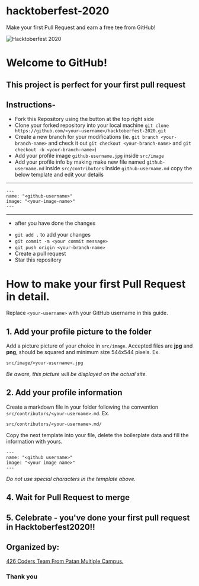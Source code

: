 # hacktoberfest-2020

Make your first Pull Request and earn a free tee from GitHub!

![Hacktoberfest 2020](hacktoberfest2020.png)

# Welcome to GitHub!

## This project is perfect for your first pull request

## Instructions-

- Fork this Repository using the button at the top right side
- Clone your forked repository into your local machine `git clone https://github.com/<your-username>/hacktoberfest-2020.git`
- Create a new branch for your modifications (ie. `git branch <your-branch-name>` and check it out `git checkout <your-branch-name>` and `git checkout -b <your-branch-name>`)
- Add your profile image `github-username.jpg` inside `src/image`
- Add your profile info by making make new file named `github-username.md` inside `src/contributors`
 Inside `github-username.md` copy the below template and edit your details
 ---
 ```
 ---
 name: "<github-username>"
 image: "<your-image-name>"
 ---
 ```
---
 * after you have done the changes

- `git add .` to add your changes
- `git commit -m <your commit message>`
- `git push origin <your-branch-name>`
- Create a pull request
- Star this repository

# How to make your first Pull Request in detail.

Replace `<your-username>` with your GitHub username in this guide.

## 1. Add your profile picture to the folder

Add a picture picture of your choice in `src/image`. Accepted files are **jpg** and **png**, should be squared and minimum size 544x544 pixels. Ex.

```
src/image/<your-username>.jpg
```

_Be aware, this picture will be displayed on the actual site._

## 2. Add your profile information

Create a markdown file in your folder following the convention `src/contributors/<your-username>.md`. Ex.

```
src/contributors/<your-username>.md/
```

Copy the next template into your file, delete the boilerplate data and fill the information with yours.

```
---
name: "<github username>"
image: "<your image name>"
---
```

_Do not use special characters in the template above._

## 4. Wait for Pull Request to merge

## 5. Celebrate - you've done your first pull request in Hacktoberfest2020!!

## Organized by:
[426 Coders Team From Patan Multiple Campus.](https://github.com/426-Coders)


### Thank you
